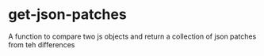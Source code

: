 # get-json-patches
A function to compare two js objects and return a collection of json patches from teh differences
